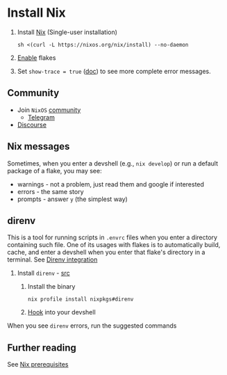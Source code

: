 # Install Nix

1. Install [Nix](https://nixos.org/download.html) (Single-user installation)

    ```console
    sh <(curl -L https://nixos.org/nix/install) --no-daemon
    ```

1. [Enable](https://nixos.wiki/wiki/Flakes#Permanent) flakes
1. Set `show-trace = true` ([doc](https://nixos.org/manual/nix/unstable/command-ref/conf-file.html#conf-show-trace)) to see more complete error messages.

## Community

- Join `NixOS` [community](https://nixos.org/community/)
  - [Telegram](https://t.me/ru_nixos/19843)
- [Discourse](https://discourse.nixos.org/)

## Nix messages

Sometimes, when you enter a devshell (e.g., `nix develop`) or run a default package of a flake, you may see:

- warnings - not a problem, just read them and google if interested
- errors - the same story
- prompts - answer `y` (the simplest way)

## direnv

This is a tool for running scripts in `.envrc` files when you enter a directory containing such file.
One of its usages with flakes is to automatically build, cache, and enter a devshell when you enter that flake's directory in a terminal.
See [Direnv integration](https://nixos.wiki/wiki/Flakes#Direnv_integration)

1. Install `direnv` - [src](https://direnv.net/docs/installation.html#installation)
    1. Install the binary

        ```console
        nix profile install nixpkgs#direnv
        ```

    1. [Hook](https://direnv.net/docs/hook.html) into your devshell

When you see `direnv` errors, run the suggested commands

## Further reading

See [Nix prerequisites](./NixPrerequisites.md)
